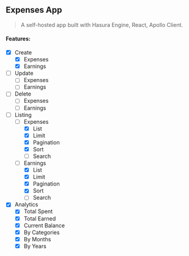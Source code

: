 ## Expenses App
> A self-hosted app built with Hasura Engine, React, Apollo Client.

#### Features:
- [x] Create
  - [x] Expenses
  - [x] Earnings
- [ ] Update
  - [ ] Expenses
  - [ ] Earnings
- [ ] Delete
  - [ ] Expenses
  - [ ] Earnings
- [ ] Listing
  - [ ] Expenses
    - [x] List
    - [x] Limit
    - [x] Pagination
    - [x] Sort
    - [ ] Search
  - [ ] Earnings
    - [x] List
    - [x] Limit
    - [x] Pagination
    - [x] Sort
    - [ ] Search
- [x] Analytics
  - [x] Total Spent
  - [x] Total Earned
  - [x] Current Balance
  - [x] By Categories
  - [x] By Months
  - [x] By Years
